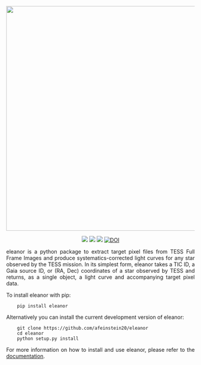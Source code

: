 <p align="center">
  <img width = "600" src="./figures/eleanor.gif"/>
</p>
<p align="center">  
  <a href="https://travis-ci.org/afeinstein20/eleanor/"><img src="https://img.shields.io/travis/afeinstein20/eleanor/master.svg"/></a>
  <a href="https://afeinstein20.github.io/eleanor/"><img src="https://img.shields.io/badge/read-the_docs-4D827F.svg?style=flat"/></a>
  <a href="https://ui.adsabs.harvard.edu/abs/2019PASP..131i4502F/abstract"><img src="https://img.shields.io/badge/read-the_paper-4D827F.svg?style=flat"/></a>
  <a href="https://doi.org/10.5281/zenodo.2597620"><img src="https://zenodo.org/badge/DOI/10.5281/zenodo.2597620.svg-3C0650" alt="DOI"></a>
</p>

<div align="justify">
eleanor is a python package to extract target pixel files from TESS Full Frame Images and produce systematics-corrected light curves for any star observed by the TESS mission. In its simplest form, eleanor  takes a TIC ID, a Gaia source ID, or (RA, Dec) coordinates of a star  observed by TESS and returns, as a single object, a light curve and  accompanying target pixel data.
</p>
To install eleanor with pip:

        pip install eleanor
        

Alternatively you can install the current development version of eleanor:

        git clone https://github.com/afeinstein20/eleanor
        cd eleanor
        python setup.py install

For more information on how to install and use eleanor, please refer to the <a href="http://adina.feinste.in/eleanor/">documentation</a>.

